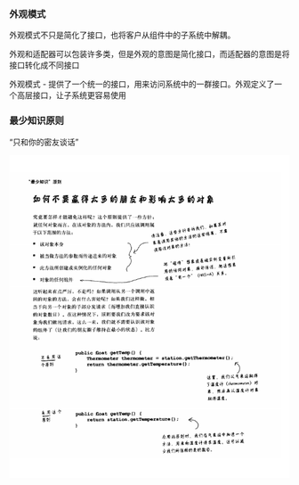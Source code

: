 ### 外观模式

外观模式不只是简化了接口，也将客户从组件中的子系统中解耦。

外观和适配器可以包装许多类，但是外观的意图是简化接口，而适配器的意图是将接口转化成不同接口

外观模式 - 提供了一个统一的接口，用来访问系统中的一群接口。外观定义了一个高层接口，让子系统更容易使用

### 最少知识原则

“只和你的密友谈话”

![](../../images/最少知识原则.png)